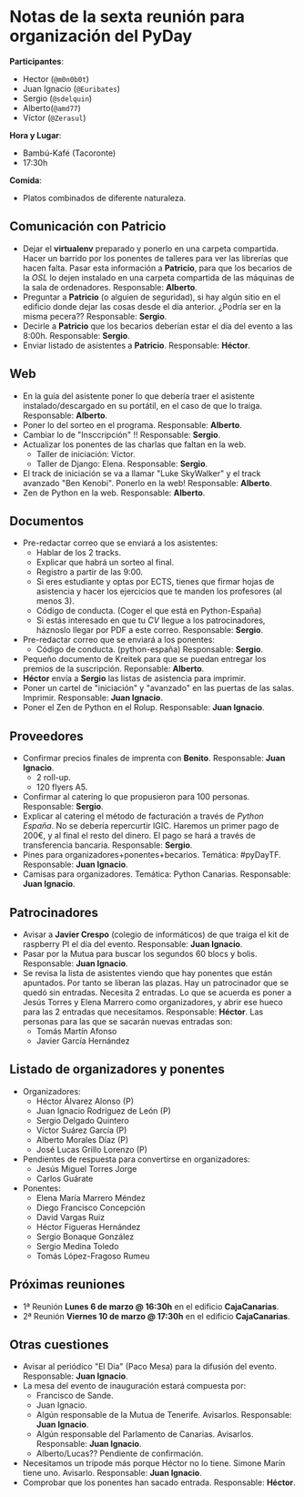 # Notas de la sexta reunión para organización del PyDay

**Participantes**:

- Hector (`@m0n0b0t`)
- Juan Ignacio (`@Euribates`)
- Sergio (`@sdelquin`)
- Alberto(`@amd77`)
- Víctor (`@Zerasul`)

**Hora y Lugar**:

- Bambú-Kafé (Tacoronte)
- 17:30h

**Comida**:

- Platos combinados de diferente naturaleza.

## Comunicación con Patricio

- Dejar el **virtualenv** preparado y ponerlo en una carpeta compartida. Hacer un barrido por los ponentes de talleres para ver las librerías que hacen falta. Pasar esta información a **Patricio**, para que los becarios de la *OSL* lo dejen instalado en una carpeta compartida de las máquinas de la sala de ordenadores. Responsable: **Alberto**.
- Preguntar a **Patricio** (o alguien de seguridad), si hay algún sitio en el edificio donde dejar las cosas desde el día anterior. ¿Podría ser en la misma pecera?? Responsable: **Sergio**.
- Decirle a **Patricio** que los becarios deberían estar el día del evento a las 8:00h. Responsable: **Sergio**.
- Enviar listado de asistentes a **Patricio**. Responsable: **Héctor**.

## Web

- En la guía del asistente poner lo que debería traer el asistente instalado/descargado en su portátil, en el caso de que lo traiga. Responsable: **Alberto**.
- Poner lo del sorteo en el programa. Responsable: **Alberto**.
- Cambiar lo de "Insccripción" !! Responsable: **Sergio**.
- Actualizar los ponentes de las charlas que faltan en la web.
    + Taller de iniciación: Víctor.
    + Taller de Django: Elena.
Responsable: **Sergio**.
- El track de iniciación se va a llamar "Luke SkyWalker" y el track avanzado "Ben Kenobi". Ponerlo en la web! Responsable: **Alberto**.
- Zen de Python en la web. Responsable: **Alberto**.

## Documentos

- Pre-redactar correo que se enviará a los asistentes:
    + Hablar de los 2 tracks.
    + Explicar que habrá un sorteo al final.
    + Registro a partir de las 9:00.
    + Si eres estudiante y optas por ECTS, tienes que firmar hojas de asistencia y hacer los ejercicios que te manden los profesores (al menos 3).
    + Código de conducta. (Coger el que está en Python-España)
    + Si estás interesado en que tu *CV* llegue a los patrocinadores, háznoslo llegar por PDF a este correo.
Responsable: **Sergio**.
- Pre-redactar correo que se enviará a los ponentes:
    + Código de conducta. (python-españa)
Responsable: **Sergio**.
- Pequeño documento de Kreitek para que se puedan entregar los premios de la suscripción. Reponsable: **Alberto**.
- **Héctor** envía a **Sergio** las listas de asistencia para imprimir.
- Poner un cartel de "iniciación" y "avanzado" en las puertas de las salas. Imprimir. Responsable: **Juan Ignacio**.
- Poner el Zen de Python en el Rolup. Responsable: **Juan Ignacio**.

## Proveedores

- Confirmar precios finales de imprenta con **Benito**. Responsable: **Juan Ignacio**.
    + 2 roll-up.
    + 120 flyers A5.
- Confirmar al catering lo que propusieron para 100 personas. Responsable: **Sergio**.
- Explicar al catering el método de facturación a través de *Python España*. No se debería repercurtir IGIC. Haremos un primer pago de 200€, y al final el resto del dinero. El pago se hará a través de transferencia bancaria. Responsable: **Sergio**.
- Pines para organizadores+ponentes+becarios. Temática: #pyDayTF. Responsable: **Juan Ignacio**.
- Camisas para organizadores. Temática: Python Canarias. Responsable: **Juan Ignacio**.

## Patrocinadores

- Avisar a **Javier Crespo** (colegio de informáticos) de que traiga el kit de raspberry PI el día del evento. Responsable: **Juan Ignacio**.
- Pasar por la Mutua para buscar los segundos 60 blocs y bolis. Responsable: **Juan Ignacio**.
- Se revisa la lista de asistentes viendo que hay ponentes que están apuntados. Por tanto se liberan las plazas. Hay un patrocinador que se quedó sin entradas. Necesita 2 entradas. Lo que se acuerda es poner a Jesús Torres y Elena Marrero como organizadores, y abrir ese hueco para las 2 entradas que necesitamos. Responsable: **Héctor**. Las personas para las que se sacarán nuevas entradas son:
    - Tomás Martín Afonso
    - Javier García Hernández

## Listado de organizadores y ponentes

- Organizadores:
    - Héctor Álvarez Alonso (P)
    - Juan Ignacio Rodríguez de León (P)
    - Sergio Delgado Quintero
    - Víctor Suárez García (P)
    - Alberto Morales Díaz (P)
    - José Lucas Grillo Lorenzo (P)
- Pendientes de respuesta para convertirse en organizadores:
    - Jesús Miguel Torres Jorge
    - Carlos Guárate
- Ponentes: 
    - Elena María Marrero Méndez
    - Diego Francisco Concepción
    - David Vargas Ruiz
    - Héctor Figueras Hernández
    - Sergio Bonaque González
    - Sergio Medina Toledo
    - Tomás López-Fragoso Rumeu

## Próximas reuniones

- 1ª Reunión **Lunes 6 de marzo @ 16:30h** en el edificio **CajaCanarias**.
- 2ª Reunión **Viernes 10 de marzo @ 17:30h** en el edificio **CajaCanarias**.

## Otras cuestiones

- Avisar al periódico "El Día" (Paco Mesa) para la difusión del evento. Responsable: **Juan Ignacio**.
- La mesa del evento de inauguración estará compuesta por:
    + Francisco de Sande.
    + Juan Ignacio.
    + Algún responsable de la Mutua de Tenerife. Avisarlos. Responsable: **Juan Ignacio**.
    + Algún responsable del Parlamento de Canarias. Avisarlos. Responsable: **Juan Ignacio**.
    + Alberto/Lucas?? Pendiente de confirmación.
- Necesitamos un trípode más porque Héctor no lo tiene. Simone Marín tiene uno. Avisarlo. Responsable: **Juan Ignacio**.
- Comprobar que los ponentes han sacado entrada. Responsable: **Héctor**.
